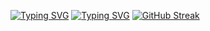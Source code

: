 [![Typing SVG](https://readme-typing-svg.herokuapp.com?font=Fira+Code&pause=1000&color=F7F7F7&width=435&lines=Aymane+Mehdi)](https://git.io/typing-svg)
[![Typing SVG](https://readme-typing-svg.herokuapp.com?font=Fira+Code&pause=1000&color=02F6F7&width=435&lines=Full+Stack+Developer)](https://git.io/typing-svg)
[![GitHub Streak](https://github-readme-streak-stats.herokuapp.com?user=AymaneMehdi&theme=react&hide_border=true&border_radius=15&card_width=500)](https://git.io/streak-stats)
